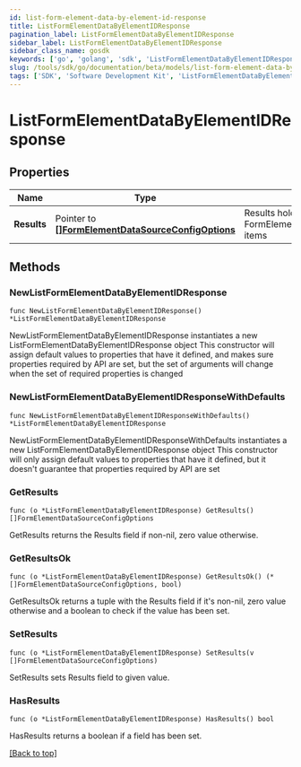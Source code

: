 ```yaml
---
id: list-form-element-data-by-element-id-response
title: ListFormElementDataByElementIDResponse
pagination_label: ListFormElementDataByElementIDResponse
sidebar_label: ListFormElementDataByElementIDResponse
sidebar_class_name: gosdk
keywords: ['go', 'golang', 'sdk', 'ListFormElementDataByElementIDResponse'] 
slug: /tools/sdk/go/documentation/beta/models/list-form-element-data-by-element-id-response
tags: ['SDK', 'Software Development Kit', 'ListFormElementDataByElementIDResponse']
---
```


# ListFormElementDataByElementIDResponse

## Properties

Name | Type | Description | Notes
------------ | ------------- | ------------- | -------------
**Results** | Pointer to [**[]FormElementDataSourceConfigOptions**](FormElementDataSourceConfigOptions) | Results holds a list of FormElementDataSourceConfigOptions items | [optional] 

## Methods

### NewListFormElementDataByElementIDResponse

`func NewListFormElementDataByElementIDResponse() *ListFormElementDataByElementIDResponse`

NewListFormElementDataByElementIDResponse instantiates a new ListFormElementDataByElementIDResponse object
This constructor will assign default values to properties that have it defined,
and makes sure properties required by API are set, but the set of arguments
will change when the set of required properties is changed

### NewListFormElementDataByElementIDResponseWithDefaults

`func NewListFormElementDataByElementIDResponseWithDefaults() *ListFormElementDataByElementIDResponse`

NewListFormElementDataByElementIDResponseWithDefaults instantiates a new ListFormElementDataByElementIDResponse object
This constructor will only assign default values to properties that have it defined,
but it doesn't guarantee that properties required by API are set

### GetResults

`func (o *ListFormElementDataByElementIDResponse) GetResults() []FormElementDataSourceConfigOptions`

GetResults returns the Results field if non-nil, zero value otherwise.

### GetResultsOk

`func (o *ListFormElementDataByElementIDResponse) GetResultsOk() (*[]FormElementDataSourceConfigOptions, bool)`

GetResultsOk returns a tuple with the Results field if it's non-nil, zero value otherwise
and a boolean to check if the value has been set.

### SetResults

`func (o *ListFormElementDataByElementIDResponse) SetResults(v []FormElementDataSourceConfigOptions)`

SetResults sets Results field to given value.

### HasResults

`func (o *ListFormElementDataByElementIDResponse) HasResults() bool`

HasResults returns a boolean if a field has been set.


[[Back to top]](#) 


